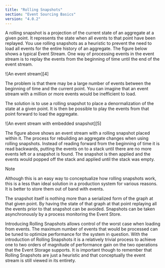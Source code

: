 ```yaml
---
title: "Rolling Snapshots"
section: "Event Sourcing Basics"
version: "4.0.2"
---
```


A rolling snapshot is a projection of the current state of an aggregate at a given point. It represents the state when all events to that point have been replayed. You use rolling snapshots as a heuristic to prevent the need to load all events for the entire history of an aggregate. The figure below shows a typical Event Stream. One way of processing events in the event stream is to replay the events from the beginning of time until the end of the event stream.

![An event stream][4]

The problem is that there may be a large number of events between the beginning of time and the current point. You can imagine that an event stream with a million or more events would be inefficient to load.

The solution is to use a rolling snapshot to place a denormalization of the state at a given point. It is then be possible to play the events from that point forward to load the aggregate.

![An event stream with embedded snapshot][5]

The figure above shows an event stream with a rolling snapshot placed within it. The process for rebuilding an aggregate changes when using rolling snapshots. Instead of reading forward from the beginning of time it is read backwards, putting the events on to a stack until  there are no more events left or a snapshot is found. The snapshot is then applied and the events would popped off the stack and applied until the stack was empty.

> [!NOTE]
> 
Although this is an easy way to conceptualize how rolling snapshots work, this is a less than ideal solution in a production system for various reasons. It is better to store them out of band with events. <!-- TODO: Why? Revisit -->


The snapshot itself is nothing more than a serialized form of the graph at that given point. By having the state of that graph at that point replaying all the events prior to that snapshot can be avoided. Snapshots can be taken asynchronously by a process monitoring the Event Store.

Introducing Rolling Snapshots allows control of the worst case when loading from events. The maximum number of events that would be processed can be tuned to optimize performance for the system in question. With the introduction of Rolling Snapshots it is a relatively trivial process to achieve one to two orders of magnitude of performance gain on the two operations that the Event Storage supports. It is important though to remember that Rolling Snapshots are just a heuristic and that conceptually the event stream is still viewed in its entirety.
